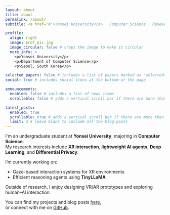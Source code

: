 ```yaml
---
layout: about
title: about
permalink: /about/
subtitle: <a href='#'>Yonsei University</a> · Computer Science · Researcher in DP & AI

profile:
  align: right
  image: prof_pic.jpg
  image_circular: false # crops the image to make it circular
  more_info: >
    <p>Yonsei University</p>
    <p>Department of Computer Science</p>
    <p>Seoul, South Korea</p>

selected_papers: false # includes a list of papers marked as "selected={true}"
social: true # includes social icons at the bottom of the page

announcements:
  enabled: false # includes a list of news items
  scrollable: false # adds a vertical scroll bar if there are more than 3 news items

latest_posts:
  enabled: true
  scrollable: true # adds a vertical scroll bar if there are more than 3 new posts items
  limit: 3 # leave blank to include all the blog posts
---
```


I'm an undergraduate student at **Yonsei University**, majoring in **Computer Science**.  
My research interests include **XR interaction**, **lightweight AI agents**, **Deep Learning**, and **Differential Privacy**.  

I’m currently working on:
- Gaze-based interaction systems for XR environments  
- Efficient reasoning agents using **TinyLLaMA**  

Outside of research, I enjoy designing VR/AR prototypes and exploring human–AI interaction.

You can find my projects and blog posts [here](/blog/),  
or connect with me on [GitHub](https://github.com/siashiahy).
